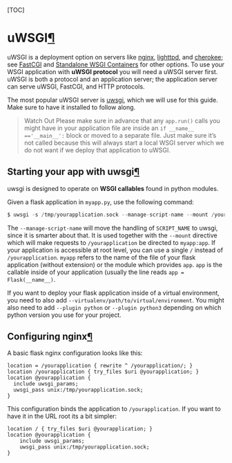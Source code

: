 [TOC]



# uWSGI[¶](https://flask.palletsprojects.com/en/1.1.x/deploying/uwsgi/#uwsgi)

uWSGI is a deployment option on servers like [nginx](https://nginx.org/), [lighttpd](https://www.lighttpd.net/), and [cherokee](http://cherokee-project.com/); see [FastCGI](https://flask.palletsprojects.com/en/1.1.x/deploying/fastcgi/) and [Standalone WSGI Containers](https://flask.palletsprojects.com/en/1.1.x/deploying/wsgi-standalone/) for other options. To use your WSGI application with **uWSGI protocol** you will need a uWSGI server first. uWSGI is both a protocol and an application server; the application server can serve uWSGI, FastCGI, and HTTP protocols.

The most popular uWSGI server is [uwsgi](https://uwsgi-docs.readthedocs.io/en/latest/), which we will use for this guide. Make sure to have it installed to follow along.

> Watch Out
> Please make sure in advance that any `app.run()` calls you might have in your application file are inside an `if __name__ =='__main__':` block or moved to a separate file. Just make sure it’s not called because this will always start a local WSGI server which we do not want if we deploy that application to uWSGI.

## Starting your app with uwsgi[¶](https://flask.palletsprojects.com/en/1.1.x/deploying/uwsgi/#starting-your-app-with-uwsgi)

uwsgi is designed to operate on **WSGI callables** found in python modules.

Given a flask application in `myapp.py`, use the following command:

```C
$ uwsgi -s /tmp/yourapplication.sock --manage-script-name --mount /yourapplication=myapp:app
```

The `--manage-script-name` will move the handling of `SCRIPT_NAME` to uwsgi, since it is smarter about that. It is used together with the `--mount` directive which will make requests to `/yourapplication` be directed to `myapp:app`. If your application is accessible at root level, you can use a single `/` instead of `/yourapplication`. `myapp` refers to the name of the file of your flask application (without extension) or the module which provides `app`. `app` is the callable inside of your application (usually the line reads `app = Flask(__name__)`.

If you want to deploy your flask application inside of a virtual environment, you need to also add `--virtualenv/path/to/virtual/environment`. You might also need to add `--plugin python` or `--plugin python3` depending on which python version you use for your project.

## Configuring nginx[¶](https://flask.palletsprojects.com/en/1.1.x/deploying/uwsgi/#configuring-nginx)

A basic flask nginx configuration looks like this:

```
location = /yourapplication { rewrite ^ /yourapplication/; }
location /yourapplication { try_files $uri @yourapplication; }
location @yourapplication {
  include uwsgi_params;
  uwsgi_pass unix:/tmp/yourapplication.sock;
}
```

This configuration binds the application to `/yourapplication`. If you want to have it in the URL root its a bit simpler:

```
location / { try_files $uri @yourapplication; }
location @yourapplication {
    include uwsgi_params;
    uwsgi_pass unix:/tmp/yourapplication.sock;
}
```

